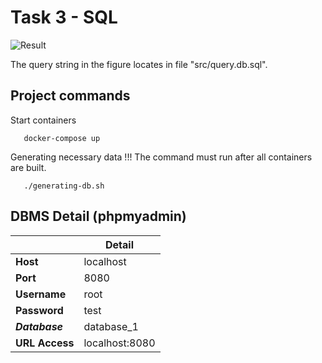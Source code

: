 # Task 3 - SQL
![Result](https://i.imgur.com/S8olH0a.png)

The query string in the figure locates in file "src/query.db.sql".
## Project commands
Start containers
```
   docker-compose up
```
Generating necessary data
!!! The command must run after all containers are built.
```
   ./generating-db.sh
```
## DBMS Detail (phpmyadmin) 
|   |  Detail |
|---|---|
| __Host__  | localhost  |
| __Port__  | 8080  |
| __Username__  | root  |
| __Password__  | test  |
| ___Database___| database_1 |
| __URL Access__  | localhost:8080  |